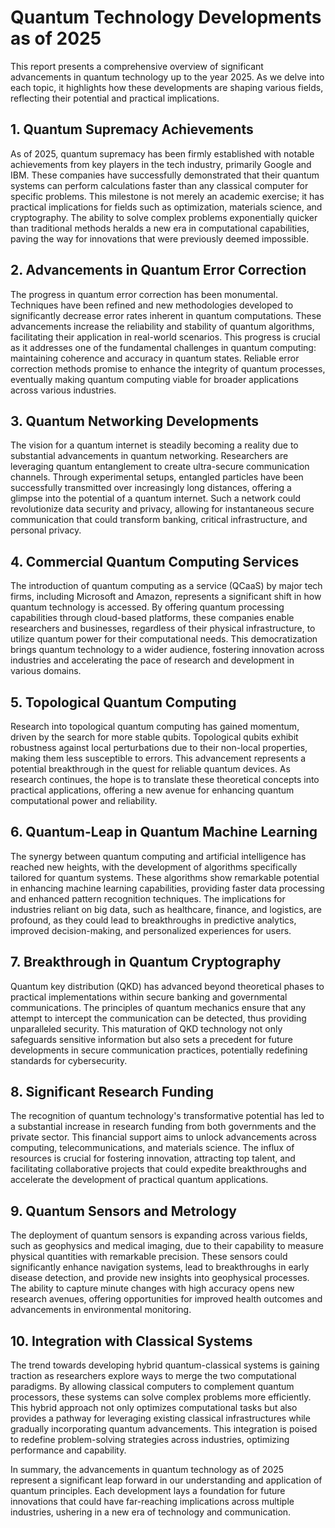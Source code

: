 # Quantum Technology Developments as of 2025

This report presents a comprehensive overview of significant advancements in quantum technology up to the year 2025. As we delve into each topic, it highlights how these developments are shaping various fields, reflecting their potential and practical implications.

## 1. Quantum Supremacy Achievements

As of 2025, quantum supremacy has been firmly established with notable achievements from key players in the tech industry, primarily Google and IBM. These companies have successfully demonstrated that their quantum systems can perform calculations faster than any classical computer for specific problems. This milestone is not merely an academic exercise; it has practical implications for fields such as optimization, materials science, and cryptography. The ability to solve complex problems exponentially quicker than traditional methods heralds a new era in computational capabilities, paving the way for innovations that were previously deemed impossible.

## 2. Advancements in Quantum Error Correction

The progress in quantum error correction has been monumental. Techniques have been refined and new methodologies developed to significantly decrease error rates inherent in quantum computations. These advancements increase the reliability and stability of quantum algorithms, facilitating their application in real-world scenarios. This progress is crucial as it addresses one of the fundamental challenges in quantum computing: maintaining coherence and accuracy in quantum states. Reliable error correction methods promise to enhance the integrity of quantum processes, eventually making quantum computing viable for broader applications across various industries.

## 3. Quantum Networking Developments

The vision for a quantum internet is steadily becoming a reality due to substantial advancements in quantum networking. Researchers are leveraging quantum entanglement to create ultra-secure communication channels. Through experimental setups, entangled particles have been successfully transmitted over increasingly long distances, offering a glimpse into the potential of a quantum internet. Such a network could revolutionize data security and privacy, allowing for instantaneous secure communication that could transform banking, critical infrastructure, and personal privacy.

## 4. Commercial Quantum Computing Services

The introduction of quantum computing as a service (QCaaS) by major tech firms, including Microsoft and Amazon, represents a significant shift in how quantum technology is accessed. By offering quantum processing capabilities through cloud-based platforms, these companies enable researchers and businesses, regardless of their physical infrastructure, to utilize quantum power for their computational needs. This democratization brings quantum technology to a wider audience, fostering innovation across industries and accelerating the pace of research and development in various domains.

## 5. Topological Quantum Computing

Research into topological quantum computing has gained momentum, driven by the search for more stable qubits. Topological qubits exhibit robustness against local perturbations due to their non-local properties, making them less susceptible to errors. This advancement represents a potential breakthrough in the quest for reliable quantum devices. As research continues, the hope is to translate these theoretical concepts into practical applications, offering a new avenue for enhancing quantum computational power and reliability.

## 6. Quantum-Leap in Quantum Machine Learning

The synergy between quantum computing and artificial intelligence has reached new heights, with the development of algorithms specifically tailored for quantum systems. These algorithms show remarkable potential in enhancing machine learning capabilities, providing faster data processing and enhanced pattern recognition techniques. The implications for industries reliant on big data, such as healthcare, finance, and logistics, are profound, as they could lead to breakthroughs in predictive analytics, improved decision-making, and personalized experiences for users.

## 7. Breakthrough in Quantum Cryptography

Quantum key distribution (QKD) has advanced beyond theoretical phases to practical implementations within secure banking and governmental communications. The principles of quantum mechanics ensure that any attempt to intercept the communication can be detected, thus providing unparalleled security. This maturation of QKD technology not only safeguards sensitive information but also sets a precedent for future developments in secure communication practices, potentially redefining standards for cybersecurity.

## 8. Significant Research Funding

The recognition of quantum technology's transformative potential has led to a substantial increase in research funding from both governments and the private sector. This financial support aims to unlock advancements across computing, telecommunications, and materials science. The influx of resources is crucial for fostering innovation, attracting top talent, and facilitating collaborative projects that could expedite breakthroughs and accelerate the development of practical quantum applications.

## 9. Quantum Sensors and Metrology

The deployment of quantum sensors is expanding across various fields, such as geophysics and medical imaging, due to their capability to measure physical quantities with remarkable precision. These sensors could significantly enhance navigation systems, lead to breakthroughs in early disease detection, and provide new insights into geophysical processes. The ability to capture minute changes with high accuracy opens new research avenues, offering opportunities for improved health outcomes and advancements in environmental monitoring.

## 10. Integration with Classical Systems

The trend towards developing hybrid quantum-classical systems is gaining traction as researchers explore ways to merge the two computational paradigms. By allowing classical computers to complement quantum processors, these systems can solve complex problems more efficiently. This hybrid approach not only optimizes computational tasks but also provides a pathway for leveraging existing classical infrastructures while gradually incorporating quantum advancements. This integration is poised to redefine problem-solving strategies across industries, optimizing performance and capability.

In summary, the advancements in quantum technology as of 2025 represent a significant leap forward in our understanding and application of quantum principles. Each development lays a foundation for future innovations that could have far-reaching implications across multiple industries, ushering in a new era of technology and communication.